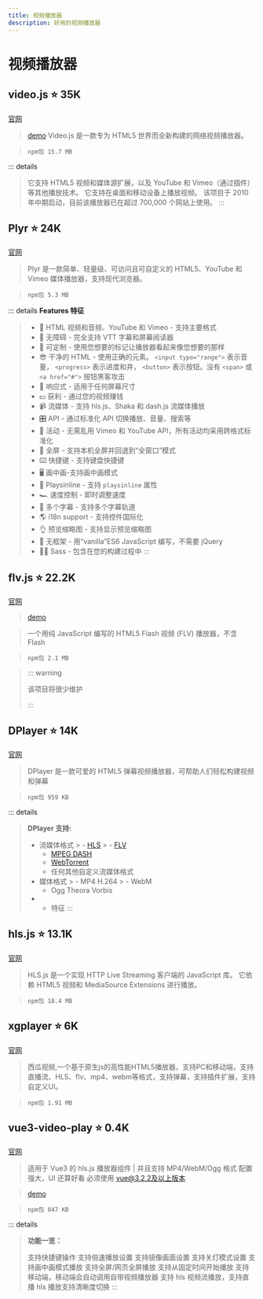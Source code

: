 ```yaml
---
title: 视频播放器
description: 好用的视频播放器
---
```


# 视频播放器


## video.js ⭐️ 35K

[官网](https://videojs.com/)
> [demo](https://videojs.com/advanced?video=disneys-oceans)
> Video.js 是一款专为 HTML5 世界而全新构建的网络视频播放器。

> `npm包 15.7 MB`


::: details
> 它支持 HTML5 视频和媒体源扩展，以及 YouTube 和 Vimeo（通过插件）等其他播放技术。
> 它支持在桌面和移动设备上播放视频。
> 该项目于 2010 年中期启动，目前该播放器已在超过 700,000 个网站上使用。
:::


## Plyr ⭐️ 24K

[官网](https://plyr.io/)


> Plyr 是一款简单、轻量级、可访问且可自定义的 HTML5、YouTube 和 Vimeo 媒体播放器，支持现代浏览器。

> `npm包 5.3 MB`

::: details
**Features 特征**
> 
> - 📼 HTML 视频和音频、YouTube 和 Vimeo - 支持主要格式
> - 💪 无障碍 - 完全支持 VTT 字幕和屏幕阅读器
> - 🔧 可定制 - 使用您想要的标记让播放器看起来像您想要的那样
> - 😎 干净的 HTML - 使用正确的元素。 `<input type="range">` 表示音量， `<progress>` 表示进度和井， `<button>` 表示按钮。没有 `<span>` 或 `<a href="#">` 按钮黑客攻击
> - 📱 响应式 - 适用于任何屏幕尺寸
> - 💵 获利 - 通过您的视频赚钱
> - 📹 流媒体 - 支持 hls.js、Shaka 和 dash.js 流媒体播放
> - 🎛 API - 通过标准化 API 切换播放、音量、搜索等
> - 🎤 活动 - 无需乱用 Vimeo 和 YouTube API，所有活动均采用跨格式标准化
> - 🔎 全屏 - 支持本机全屏并回退到“全窗口”模式
> - ⌨️ 快捷键 - 支持键盘快捷键
> - 🖥 画中画-支持画中画模式
> - 📱 Playsinline - 支持 `playsinline` 属性
> - 🏎 速度控制 - 即时调整速度
> - 📖 多个字幕 - 支持多个字幕轨道
> - 🌎 i18n support - 支持控件国际化
> - 👌 预览缩略图 - 支持显示预览缩略图
> - 🤟 无框架 - 用“vanilla”ES6 JavaScript 编写，不需要 jQuery
> - 💁‍♀️ Sass - 包含在您的构建过程中
:::



## flv.js ⭐️ 22.2K

[官网](https://github.com/Bilibili/flv.js/)

> [demo](http://bilibili.github.io/flv.js/demo/)

> 一个用纯 JavaScript 编写的 HTML5 Flash 视频 (FLV) 播放器，不含 Flash

> `npm包 2.1 MB`

> ::: warning
>
> 该项目将很少维护
>
> :::


## DPlayer ⭐️ 14K

[官网](https://dplayer.diygod.dev/zh/)

> DPlayer 是一款可爱的 HTML5 弹幕视频播放器，可帮助人们轻松构建视频和弹幕

> `npm包 959 KB`

::: details
> **DPlayer 支持:**
>
> - 流媒体格式
    >   - [HLS](https://github.com/video-dev/hls.js)
    >   - [FLV](https://github.com/Bilibili/flv.js)
>   - [MPEG DASH](https://github.com/Dash-Industry-Forum/dash.js)
>   - [WebTorrent](https://github.com/webtorrent/webtorrent)
>   - 任何其他自定义流媒体格式
> - 媒体格式
    >   - MP4 H.264
    >   - WebM
>   - Ogg Theora Vorbis
> - - 特征
:::


## hls.js ⭐️ 13.1K

[官网](https://hlsjs.video-dev.org/demo/)

> HLS.js 是一个实现 HTTP Live Streaming 客户端的 JavaScript 库。
> 它依赖 HTML5 视频和 MediaSource Extensions 进行播放。

> `npm包 18.4 MB`

## xgplayer ⭐️ 6K

[官网](https://h5player.bytedance.com/)

> 西瓜视频,一个基于原生js的高性能HTML5播放器，支持PC和移动端，支持直播流、HLS、flv、mp4、webm等格式，支持弹幕，支持插件扩展，支持自定义UI。

> `npm包 1.91 MB`

## vue3-video-play ⭐️ 0.4K

[官网](https://codelife.cc/vue3-video-play/)

> 适用于 Vue3 的 hls.js 播放器组件 | 并且支持 MP4/WebM/Ogg 格式 配置强大，UI 还算好看
> 必须使用 vue@3.2.2及以上版本

> [demo](https://codelife.cc/vue3-video-play/)

> `npm包 847 KB`

::: details
> **功能一览：**
>
> 支持快捷键操作
> 支持倍速播放设置
> 支持镜像画面设置
> 支持关灯模式设置
> 支持画中画模式播放
> 支持全屏/网页全屏播放
> 支持从固定时间开始播放
> 支持移动端，移动端会自动调用自带视频播放器
> 支持 hls 视频流播放，支持直播
> hls 播放支持清晰度切换
:::
